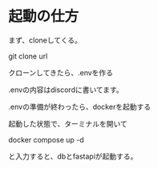 # 起動の仕方
まず、cloneしてくる。

git clone url 

クローンしてきたら、.envを作る

.envの内容はdiscordに書いてます。

.envの準備が終わったら、dockerを起動する

起動した状態で、ターミナルを開いて

docker compose up -d

と入力すると、dbとfastapiが起動する。


```
